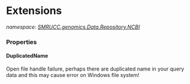 ﻿# Extensions
_namespace: [SMRUCC.genomics.Data.Repository.NCBI](./index.md)_






### Properties

#### DuplicatedName
Open file handle failure, perhaps there are duplicated name in your query data and this may cause error on Windows file system!
